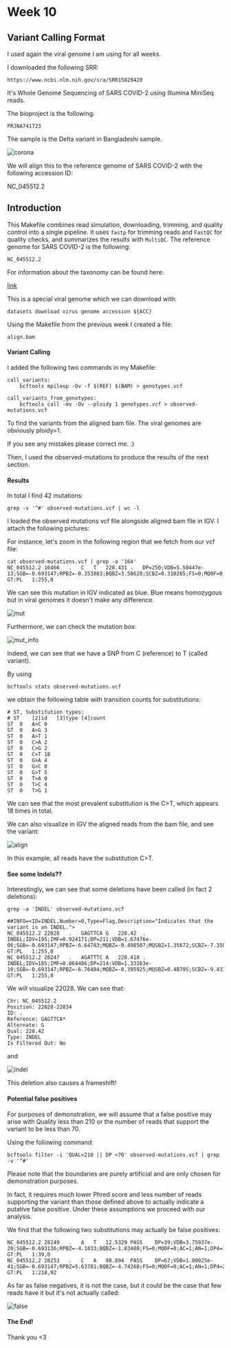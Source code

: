 # Week 10

## Variant Calling Format

I used again the viral genome I am using for all weeks.

I downloaded the following SRR:

```
https://www.ncbi.nlm.nih.gov/sra/SRR15829420
```

It's Whole Genome Sequencing of SARS COVID-2 using Illumina MiniSeq reads.

The bioproject is the following:
```
PRJNA741723
```

The sample is the Delta variant in Bangladeshi sample.

![corona](https://media.giphy.com/media/MCAFTO4btHOaiNRO1k/giphy.gif?cid=790b7611995r701whaqprrihc3d36dnvcti6v3e33jdsuujm&ep=v1_gifs_search&rid=giphy.gif&ct=g)

We will align this to the reference genome of SARS COVID-2 with the following accession ID:

NC_045512.2

## Introduction

This Makefile combines read simulation, downloading, trimming, and quality control into a single pipeline. It uses `fastp` for trimming reads and `FastQC` for quality checks, and summarizes the results with `MultiQC`.
The reference genome for SARS COVID-2 is the following:

```
NC_045512.2
```

For information about the taxonomy can be found here:

[link](https://www.ncbi.nlm.nih.gov/Taxonomy/Browser/wwwtax.cgi?id=2697049)

This is a special viral genome which we can download with:

```
datasets download virus genome accession ${ACC}
```

Using the Makefile from the previous week I created a file:

```
align.bam
```

#### Variant Calling 

I added the following two commands in my Makefile:

```
call_variants:
	bcftools mpileup -Ov -f $(REF) $(BAM) > genotypes.vcf

call_variants_from_genotypes:
	bcftools call -mv -Ov --ploidy 1 genotypes.vcf > observed-mutations.vcf
```

To find the variants from the aligned bam file. The viral genomes are obviously ploidy=1.

If you see any mistakes please correct me. :)

Then, I used the observed-mutations to produce the results of the next section.

#### Results

In total I find 42 mutations:

```
grep -v '^#' observed-mutations.vcf | wc -l
```

I loaded the observed mutations vcf file alongside aligned bam file in IGV. I attach the following pictures:

For instance, let's zoom in the following region that we fetch from our vcf file:

```
cat observed-mutations.vcf | grep -a '164'    
NC_045512.2	16466	.	C	T	228.431	.	DP=250;VDB=5.50447e-13;SGB=-0.693147;RPBZ=-0.353883;BQBZ=3.58628;SCBZ=0.310265;FS=0;MQ0F=0;AC=1;AN=1;DP4=0,1,211,38;MQ=60	GT:PL	1:255,0
```

We can see this mutation in IGV indicated as blue. Blue means homozygous but in viral genomes it doesn't make any difference.

![mut](IGV_mutation.png)

Furthermore, we can check the mutation box:

![mut_info](mut_info.png)

Indeed, we can see that we have a SNP from C (reference) to T (called variant).

By using

```
bcftools stats observed-mutations.vcf
```

we obtain the following table with transition counts for substitutions:

```
# ST, Substitution types:
# ST	[2]id	[3]type	[4]count
ST	0	A>C	0
ST	0	A>G	3
ST	0	A>T	1
ST	0	C>A	2
ST	0	C>G	2
ST	0	C>T	18
ST	0	G>A	4
ST	0	G>C	0
ST	0	G>T	5
ST	0	T>A	0
ST	0	T>C	4
ST	0	T>G	1
```

We can see that the most prevalent substitution is the C>T, which appears 18 times in total.

We can also visualize in IGV the aligned reads from the bam file, and see the variant:

![align](align_mut.png)

In this example, all reads have the substitution C>T.

#### See some Indels??

Interestingly, we can see that some deletions have been called (in fact 2 deletions):

```
grep -a 'INDEL' observed-mutations.vcf
```

```
##INFO=<ID=INDEL,Number=0,Type=Flag,Description="Indicates that the variant is an INDEL.">
NC_045512.2	22028	.	GAGTTCA	G	228.42	.	INDEL;IDV=195;IMF=0.924171;DP=211;VDB=1.67476e-06;SGB=-0.693147;RPBZ=-6.64783;MQBZ=-0.498507;MQSBZ=1.35672;SCBZ=-7.35025;FS=0;MQ0F=0;AC=1;AN=1;DP4=4,2,125,70;MQ=59	GT:PL	1:255,0
NC_045512.2	28247	.	AGATTTC	A	228.418	.	INDEL;IDV=185;IMF=0.864486;DP=214;VDB=1.33163e-10;SGB=-0.693147;RPBZ=-6.76484;MQBZ=-0.395925;MQSBZ=0.48795;SCBZ=-9.43179;FS=0;MQ0F=0;AC=1;AN=1;DP4=4,2,153,29;MQ=59	GT:PL	1:255,0
```

We will visualize 22028. We can see that:

```
Chr: NC_045512.2
Position: 22028-22034
ID: .
Reference: GAGTTCA*
Alternate: G
Qual: 228.42
Type: INDEL
Is Filtered Out: No
```

and

![indel](indel.png)

This deletion also causes a frameshift!


#### Potential false positives

For purposes of demonstration, we will assume that a false positive may arise with Quality 
less than 210 or the number of reads that support the variant to be less than 70.

Using the following command:

```
bcftools filter -i 'QUAL<210 || DP <70' observed-mutations.vcf | grep -v '^#'
```

Please note that the boundaries are purely artificial and are only chosen for demonstration purposes. 

In fact, it requires much lower Phred score and less number of reads supporting the variant than those defined above to actually 
indicate a putative false positive. Under these assumptions we proceed with our analysis.

We find that the following two substitutions may actually be false positives:

```
NC_045512.2	28249	.	A	T	12.5329	PASS	DP=39;VDB=3.75937e-20;SGB=-0.693136;RPBZ=-4.1833;BQBZ=-1.83488;FS=0;MQ0F=0;AC=1;AN=1;DP4=1,1,35,0;MQ=60	GT:PL	1:39,0
NC_045512.2	28253	.	C	A	98.894	PASS	DP=67;VDB=1.80025e-41;SGB=-0.693147;RPBZ=5.63781;BQBZ=-4.74268;FS=0;MQ0F=0;AC=1;AN=1;DP4=2,10,36,15;MQ=60	GT:PL	1:218,92
```

As far as false negatives, it is not the case, but it could be the case that few reads have it but it's not actually called:


![false](false_negative.png)


#### The End!

Thank you <3
